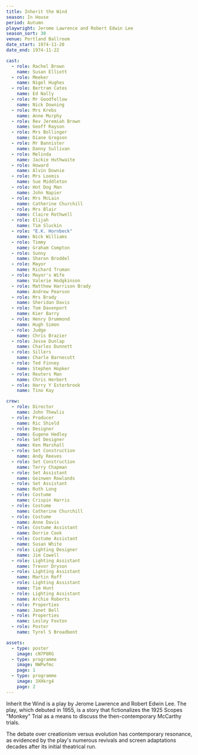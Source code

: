 ```yaml
---
title: Inherit the Wind
season: In House
period: Autumn
playwright: Jerome Lawrence and Robert Edwin Lee
season_sort: 30
venue: Portland Ballroom
date_start: 1974-11-20
date_end: 1974-11-22

cast:
  - role: Rachel Brown
    name: Susan Elliott
  - role: Meeker
    name: Nigel Hughes
  - role: Bertram Cates
    name: Ed Nally
  - role: Mr Goodfellow
    name: Nick Downing
  - role: Mrs Krebs
    name: Anne Murphy
  - role: Rev Jeremiah Brown
    name: Geoff Rayson
  - role: Mrs Bollinger
    name: Diane Gregson
  - role: Mr Bannister
    name: Danny Sullivan
  - role: Melinda
    name: Jackie Huthwaite
  - role: Howard
    name: Alvin Downie
  - role: Mrs Loomis
    name: Sue Middleton
  - role: Hot Dog Man
    name: John Napier
  - role: Mrs McLain
    name: Catherine Churchill
  - role: Mrs Blair
    name: Claire Rothwell
  - role: Elijah
    name: Tim Sluckin
  - role: "E.K. Hornbeck"
    name: Nick Williams
  - role: Timmy
    name: Graham Compton
  - role: Sunny
    name: Sharon Broddel
  - role: Mayor
    name: Richard Truman
  - role: Mayor's Wife
    name: Valerie Hodgkinson
  - role: Matthew Harrison Brady
    name: Andrew Pearson
  - role: Mrs Brady
    name: Sheridan Davis
  - role: Tom Davenport
    name: Kier Barry
  - role: Henry Drummond
    name: Hugh Simon
  - role: Judge
    name: Chris Brazier
  - role: Jesse Dunlap
    name: Charles Dunnett
  - role: Sillers
    name: Charle Barnecutt
  - role: Ted Finney
    name: Stephen Hopker
  - role: Reuters Man
    name: Chris Herbert
  - role: Harry Y Esterbrook
    name: Tino Kay

crew:
  - role: Director
    name: John Thewlis
  - role: Producer
    name: Ric Shield
  - role: Designer
    name: Eugene Hedley
  - role: Set Designer
    name: Ken Marshall
  - role: Set Construction
    name: Andy Reeves
  - role: Set Construction
    name: Terry Chapman
  - role: Set Assistant
    name: Geinwen Rowlands
  - role: Set Assistant
    name: Ruth Long
  - role: Costume
    name: Crispin Harris
  - role: Costume
    name: Catherine Churchill
  - role: Costume 
    name: Anne Davis
  - role: Costume Assistant
    name: Dorrie Cook
  - role: Costume Assistant
    name: Susan White
  - role: Lighting Designer
    name: Jim Cowell
  - role: Lighting Assistant
    name: Trevor Dryson
  - role: Lighting Assistant
    name: Martin Roff
  - role: Lighting Assistant
    name: Tim Hunt
  - role: Lighting Assistant
    name: Archie Roberts
  - role: Properties
    name: Janet Bell
  - role: Properties
    name: Lesley Foxton
  - role: Poster
    name: Tyrel S Broadbent

assets:
  - type: poster
    image: cN7P8RG
  - type: programme
    image: NWPwfmc
    page: 1
  - type: programme
    image: 3XHkrg4
    page: 2
---
```


Inherit the Wind is a play by Jerome Lawrence and Robert Edwin Lee. The play, which debuted in 1955, is a story that fictionalizes the 1925 Scopes "Monkey" Trial as a means to discuss the then-contemporary McCarthy trials.

The debate over creationism versus evolution has contemporary resonance, as evidenced by the play's numerous revivals and screen adaptations decades after its initial theatrical run.
